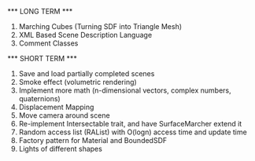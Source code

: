 *** LONG TERM ***
  1.  Marching Cubes (Turning SDF into Triangle Mesh)
  2.  XML Based Scene Description Language
  3.  Comment Classes

*** SHORT TERM ***
  1.  Save and load partially completed scenes
  2.  Smoke effect (volumetric rendering)
  3.  Implement more math (n-dimensional vectors, complex numbers, quaternions)
  4.  Displacement Mapping
  5.  Move camera around scene
  6.  Re-implement Intersectable trait, and have SurfaceMarcher extend it
  10. Random access list (RAList) with O(logn) access time and update time
  11. Factory pattern for Material and BoundedSDF
  12. Lights of different shapes